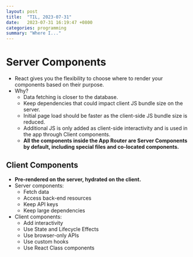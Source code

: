 ```yaml
---
layout: post
title:  "TIL, 2023-07-31"
date:   2023-07-31 16:19:47 +0800
categories: programming
summary: "Where I..."
---
```


# Server Components

- React gives you the flexibility to choose where to render your components based on their purpose.
- Why?
  - Data fetching is closer to the database.
  - Keep dependencies that could impact client JS bundle size on the server.
  - Initial page load should be faster as the client-side JS bundle size is reduced.
  - Additional JS is only added as client-side interactivity and is used in the app through Client components.
  - **All the components inside the App Router are Server Components by default, including special files and co-located components.**

## Client Components

- **Pre-rendered on the server, hydrated on the client.**
- Server components:
  - Fetch data
  - Access back-end resources
  - Keep API keys
  - Keep large dependencies
- Client components:
  - Add interactivity
  - Use State and Lifecycle Effects
  - Use browser-only APIs
  - Use custom hooks
  - Use React Class components
